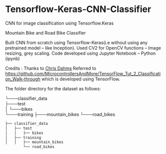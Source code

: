 # Tensorflow-Keras-CNN-Classifier
 CNN for image classification using Tensorflow.Keras

Mountain Bike and Road Bike Classifier

Built CNN from scratch using Tensorflow-Keras(i.e without using any pretrained model – like Inception).
Used CV2 for OpenCV functions – Image resizing, grey scaling.
Code developed using Jupyter Notebook – Python (ipynb)

Credits : Thanks to [Chris Dahms](https://github.com/MicrocontrollersAndMore)
Referred to https://github.com/MicrocontrollersAndMore/TensorFlow_Tut_2_Classification_Walk-through
which is developed using TensorFlow.

The folder directory for the dataset as follows:

└───classifier_data  
    ├───test  
    │   └───bikes  
    └───training
        ├───mountain_bikes
        └───road_bikes
        
```bash
├── classifier_data
│   ├── test
│   │   ├── bikes
│   ├── training
│   │   ├── mountain_bikes
        └── road_bikes
```

